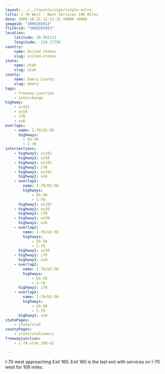 ```yaml
---
layout: ../../layouts/sign/single.astro
title: I-70 West - Next Services 106 Miles
date: 2008-10-25 12:31:15 +0000 +0000
imageid: "3090265913"
flickrid: "3090265913"
location:
    latitude: 38.991113
    longitude: -110.17756
country:
    name: United States
    slug: united-states
state:
    name: Utah
    slug: utah
county:
    name: Emery County
    slug: emery
tags:
    - freeway-junction
    - interchange
highway:
    - us191
    - us50
    - i70
    - us6
overlaps:
    - name: I-70/US-50
      highways:
        - US-50
        - I-70
intersections:
    - highway1: us191
      highway2: us50
    - highway1: us191
      highway2: i70
    - highway1: us191
      highway2: us6
    - overlap2:
        name: I-70/US-50
        highways:
            - US-50
            - I-70
      highway1: us191
    - highway1: us50
      highway2: i70
    - highway1: us50
      highway2: us6
    - overlap2:
        name: I-70/US-50
        highways:
            - US-50
            - I-70
      highway1: us50
    - highway1: i70
      highway2: us6
    - overlap2:
        name: I-70/US-50
        highways:
            - US-50
            - I-70
      highway1: i70
    - overlap2:
        name: I-70/US-50
        highways:
            - US-50
            - I-70
      highway1: us6
statePages:
    - state/utah
countyPages:
    - state/utah/emery
freewayjunction:
    - i-70-utah_160-42

---
```

I-70 west approaching Exit 160. Exit 160 is the last exit with services on I-70 west for 106 miles.